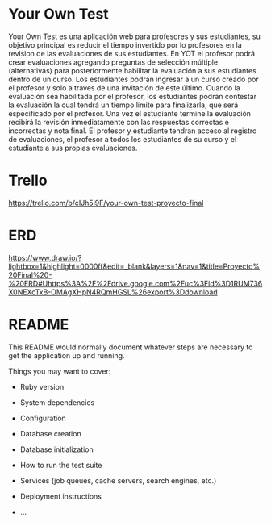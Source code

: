 # Your Own Test

Your Own Test es una aplicación web para profesores y sus estudiantes, su objetivo principal es reducir el tiempo invertido por lo profesores en la revision de las evaluaciones de sus estudiantes.
En YOT el profesor podrá crear evaluaciones agregando preguntas de selección múltiple (alternativas) para posteriormente habilitar la evaluación a sus estudiantes dentro de un curso. Los estudiantes podrán ingresar a un curso creado por el profesor y solo a traves de una invitación de este último.
Cuando la evaluación sea habilitada por el profesor, los estudiantes podrán contestar la evaluación la cual tendrá un tiempo limite para finalizarla, que será especificado por el profesor. Una vez el estudiante termine la evaluación recibirá la revisión inmediatamente con las respuestas correctas e incorrectas y nota final.
El profesor y estudiante tendran acceso al registro de evaluaciones, el profesor a todos los estudiantes de su curso y el estudiante a sus propias evaluaciones.

# Trello
https://trello.com/b/cIJh5i9F/your-own-test-proyecto-final

# ERD
https://www.draw.io/?lightbox=1&highlight=0000ff&edit=_blank&layers=1&nav=1&title=Proyecto%20Final%20-%20ERD#Uhttps%3A%2F%2Fdrive.google.com%2Fuc%3Fid%3D1RUM736X0NEXcTxB-OMAgXHpN4RQmHGSL%26export%3Ddownload

# README

This README would normally document whatever steps are necessary to get the
application up and running.

Things you may want to cover:

* Ruby version

* System dependencies

* Configuration

* Database creation

* Database initialization

* How to run the test suite

* Services (job queues, cache servers, search engines, etc.)

* Deployment instructions

* ...
